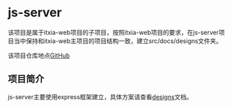 # js-server
该项目是属于itxia-web项目的子项目，按照itxia-web项目的要求，在js-server项目当中保持和itxia-web主项目的项目结构一致，建立src/docs/designs文件夹。

该项目仓库地点[GitHub](https://github.com/liuyang0717/itxia-web/tree/master/src/back-end/js-server)

## 项目简介
js-server主要使用express框架建立，具体方案请查看[designs](https://github.com/liuyang0717/js-server/tree/master/designs)文档。
